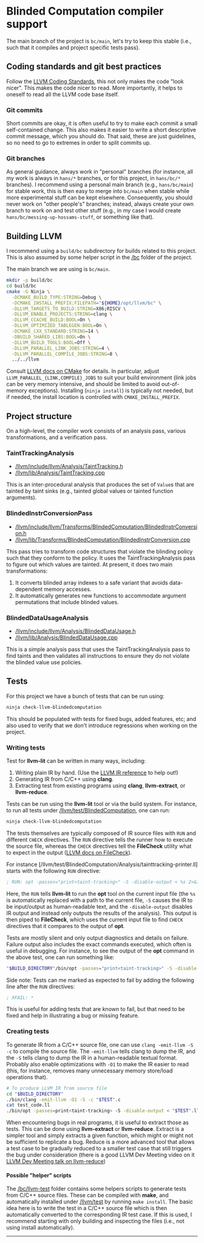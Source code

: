 # Blinded Computation compiler support

The main branch of the project is `bc/main`, let's try to keep this stable
(i.e., such that it compiles and project specific tests pass). 

## Coding standards and git best practices 

Follow the [LLVM Coding Standards], this not only makes the code "look nicer".
This makes the code nicer to read. More importantly, it helps to oneself to read
all the LLVM code base itself.


### Git commits

Short commits are okay, it is often useful to try to make each commit a small
self-contained change. This also makes it easier to write a short descriptive
commit message, which you should do. That said, these are just guidelines, so no
need to go to extremes in order to split commits up.

### Git branches

As general guidance, always work in "personal" branches (for instance, all my
work is always in `hans/*` branches, or for this project, in `hans/bc/*`
branches). I recommend using a personal main branch (e.g., `hans/bc/main`) for
stable work, this is then easy to merge into `bc/main` when stable while more
experimental stuff can be kept elsewhere. Consequently, you should never work on
"other people's" branches; instead, always create your own branch to work on and
test other stuff (e.g., in my case I would create
`hans/bc/messing-up-hossams-stuff`, or something like that).

## Building LLVM

I recommend using a `build/bc` subdirectory for builds related to this project.
This is also assumed by some helper script in the [/bc] folder of the project.

The main branch we are using is `bc/main`.

```sh
mkdir -p build/bc
cd build/bc
cmake -G Ninja \
  -DCMAKE_BUILD_TYPE:STRING=Debug \
  -DCMAKE_INSTALL_PREFIX:FILEPATH="${HOME}/opt/llvm/bc" \
  -DLLVM_TARGETS_TO_BUILD:STRING=X86;RISCV \
  -DLLVM_ENABLE_PROJECTS:STRING=clang \
  -DLLVM_CCACHE_BUILD:BOOL=On \
  -DLLVM_OPTIMIZED_TABLEGEN:BOOL=On \
  -DCMAKE_CXX_STANDARD:STRING=14 \
  -DBUILD_SHARED_LIBS:BOOL=On \
  -DLLVM_BUILD_TOOLS:BOOL=Off \
  -DLLVM_PARALLEL_LINK_JOBS:STRING=4 \
  -DLLVM_PARALLEL_COMPILE_JOBS:STRING=8 \
  ../../llvm
```

Consult [LLVM docs on CMake] for details. In particular, adjust
`LLVM_PARALLEL_{LINK,COMPILE}_JOBS` to suit your build environment (link jobs
can be very memory intensive, and should be limited to avoid out-of-memory
exceptions). Installing (`ninja install`) is typically not needed, but if
needed, the install location is controlled with `CMAKE_INSTALL_PREFIX`.

## Project structure

On a high-level, the compiler work consists of an analysis pass, various
transformations, and a verification pass.

### TaintTrackingAnalysis

- [/llvm/include/llvm/Analysis/TaintTracking.h]
- [/llvm/lib/Analysis/TaintTracking.cpp]

This is an inter-procedural analysis that produces the set of `Value`s that are
tainted by taint sinks (e.g., tainted global values or tainted function
arguments).

### BlindedInstrConversionPass

- [/llvm/include/llvm/Transforms/BlindedComputation/BlindedInstrConversion.h]
- [/llvm/lib/Transforms/BlindedComputation/BlindedInstrConversion.cpp]

This pass tries to transform code structures that violate the blinding policy
such that they conform to the policy.  It uses the TaintTrackingAnalysis pass to
figure out which values are tainted. At present, it does two main
transformations:

1) It converts blinded array indexes to a safe variant that avoids
   data-dependent memory accesses.  
2) It automatically generates new functions to
   accommodate argument permutations that include blinded values.

### BlindedDataUsageAnalysis

- [/llvm/include/llvm/Analysis/BlindedDataUsage.h]
- [/llvm/lib/Analysis/BlindedDataUsage.cpp]

This is a simple analysis pass that uses the TaintTrackingAnalysis pass to find
taints and then validates all instructions to ensure they do not violate the
blinded value use policies.

## Tests

For this project we have a bunch of tests that can be run using:

```sh
ninja check-llvm-blindedcomputation
```

This should be populated with tests for fixed bugs, added features, etc; and
also used to verify that we don't introduce regressions when working on the
project.

### Writing tests

Test for **llvm-lit** can be written in many ways, including:

1) Writing plain IR by hand. (Use the [LLVM IR reference] to help out!)
2) Generating IR from C/C++ using **clang**.
3) Extracting test from existing programs using **clang**, **llvm-extract**, or
   **llvm-reduce**.

Tests can be run using the **llvm-lit** tool or via the build system. For
instance, to run all tests under [/llvm/test/BlindedComputation], one can run:

```sh
ninja check-llvm-blindedcomputation
```

The tests themselves are typically composed of IR source files with `RUN` and
different `CHECK` directives. The `RUN` directive tells the runner how to
execute the source file, whereas the `CHECK` directives tell the **FileCheck**
utility what to expect in the output ([LLVM docs on FileCheck]).

For instance [/llvm/test/BlindedComputation/Analysis/tainttracking-printer.ll]
starts with the following `RUN` directive:

```llvm
; RUN: opt -passes="print<taint-tracking>" -S -disable-output < %s 2>&1 | FileCheck %s
```

Here, the `RUN` tells **llvm-lit** to run the **opt** tool on the current input
file (the `%s` is automatically replaced with a path to the current file, `-S`
causes the IR to be input/output as human-readable text, and the
`-disable-output` disables IR output and instead only outputs the results of the
analysis). This output is then piped to **FileCheck**, which uses the current
input file to find `CHECK` directives that it compares to the output of **opt**.

Tests are mostly silent and only output diagnostics and details on failure.
Failure output also includes the exact commands executed, which often is useful
in debugging. For instance, to see the output of the **opt** command in the
above test, one can run something like:

```sh
"$BUILD_DIRECTORY"/bin/opt -passes="print<taint-tracking>" -S -disable-output < "$SOURCE_DIRECTORY"/llvm/test/BlindedComputation/Analysis/tainttracking-printer.ll 2>&1
```

Side note: Tests can me marked as expected to fail by adding the following line
after the `RUN` directives:

```llvm
; XFAIL: *
```

This is useful for adding tests that are known to fail, but that need to be
fixed and help in illustrating a bug or missing feature.

### Creating tests

To generate IR from a C/C++ source file, one can use `clang -emit-llvm -S -c` to
compile the source file. The `-emit-llvm` tells clang to dump the IR, and the
`-S` tells clang to dump the IR in a human-readable textual format. Probably
also enable optimizations with `-O1` to make the IR easier to read (this, for
instance, removes many unnecessary memory store/load operations that).

```sh
# To produce LLVM IR from source file
cd "$BUILD_DIRECTORY"
./bin/clang -emit-llvm -O1 -S -c "$TEST".c
cat test_code.ll
./bin/opt -passes=print<taint-tracking> -S -disable-output < "$TEST".ll
```

When encountering bugs in real programs, it is useful to extract those as tests.
This can be done using **llvm-extract** or **llvm-reduce**. Extract is a simpler
tool and simply extracts a given function, which might or might not be
sufficient to replicate a bug. Reduce is a more advanced tool that allows a test
case to be gradually reduced to a smaller test case that still triggers the bug
under consideration (there is a good LLVM Dev Meeting video on it
[LLVM Dev Meeting talk on llvm-reduce])

#### Possible "helper" scripts

The [/bc/llvm-test] folder contains some helpers scripts to generate tests from
C/C++ source files. These can be compiled with **make**, and automatically
installed under [/llvm/test] by running `make install`. The basic idea here is
to write the test in a C/C++ source file which is then automatically converted
to the corresponding IR test case. If this is used, I recommend starting with
only building and inspecting the files (i.e., not using install automatically).

---

[LLVM docs on FileCheck]: https://llvm.org/docs/CommandGuide/FileCheck.html
[LLVM IR reference]: https://llvm.org/docs/LangRef.html
[LLVM docs on CMake]: https://llvm.org/docs/CMake.html
[LLVM Dev Meeting talk on llvm-reduce]: https://www.youtube.com/watch?v=n1jDj7J9N8c
[LLVM Coding Standards]: https://llvm.org/docs/CodingStandards.html

[/bc]:           https://gitlab.com/ssg-research/platsec/attack-tolerant-execution/bc-llvm/-/tree/bc/main/bc
[/bc/llvm-test]: https://gitlab.com/ssg-research/platsec/attack-tolerant-execution/bc-llvm/-/tree/bc/main/bc/llvm-test

[/llvm/test]:https://gitlab.com/ssg-research/platsec/attack-tolerant-execution/bc-llvm/-/tree/bc/main/llvm/test
[/llvm/test/BlindedComputation]: https://gitlab.com/ssg-research/platsec/attack-tolerant-execution/bc-llvm/-/tree/bc/main/llvm/test/BlindedComputation
[/llvm/test/BlindedComputation/Analysis/TaintTracking/tainttracking-printer.ll]: https://gitlab.com/ssg-research/platsec/attack-tolerant-execution/bc-llvm/-/tree/bc/main/llvm/test/BlindedComputation/Analysis/tainttracking-printer.ll

[/llvm/include/llvm/Analysis/BlindedDataUsage.h]: https://gitlab.com/ssg-research/platsec/attack-tolerant-execution/bc-llvm/-/tree/bc/main/llvm/include/llvm/Analysis/BlindedDataUsage.h
[/llvm/include/llvm/Analysis/TaintTracking.h]:    https://gitlab.com/ssg-research/platsec/attack-tolerant-execution/bc-llvm/-/tree/bc/main/llvm/include/llvm/Analysis/TaintTracking.h
[/llvm/lib/Analysis/BlindedDataUsage.cpp]:        https://gitlab.com/ssg-research/platsec/attack-tolerant-execution/bc-llvm/-/tree/bc/main/llvm/lib/Analysis/BlindedDataUsage.cpp
[/llvm/lib/Analysis/TaintTracking.cpp]:           https://gitlab.com/ssg-research/platsec/attack-tolerant-execution/bc-llvm/-/tree/bc/main/llvm/lib/Analysis/TaintTracking.cpp
[/llvm/include/llvm/Transforms/BlindedComputation/BlindedInstrConversion.h]: https://gitlab.com/ssg-research/platsec/attack-tolerant-execution/bc-llvm/-/tree/bc/main/llvm/include/llvm/Transforms/BlindedComputation/BlindedInstrConversion.h
[/llvm/lib/Transforms/BlindedComputation/BlindedInstrConversion.cpp]: https://gitlab.com/ssg-research/platsec/attack-tolerant-execution/bc-llvm/-/tree/bc/main/llvm/lib/Transforms/BlindedComputation/BlindedInstrConversion.cpp
